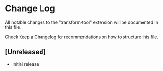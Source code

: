 # Change Log

All notable changes to the "transform-tool" extension will be documented in this file.

Check [Keep a Changelog](http://keepachangelog.com/) for recommendations on how to structure this file.

## [Unreleased]

- Initial release